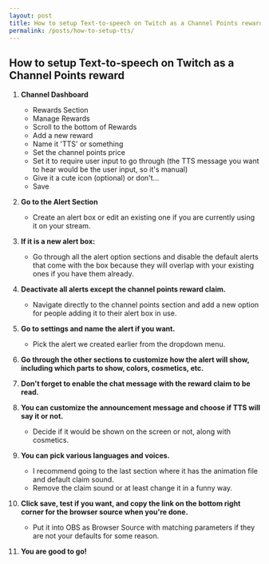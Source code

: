 ```yaml
---
layout: post
title: How to setup Text-to-speech on Twitch as a Channel Points reward
permalink: /posts/how-to-setup-tts/
---
```


## How to setup Text-to-speech on Twitch as a Channel Points reward

1. **Channel Dashboard**
    - Rewards Section
    - Manage Rewards
    - Scroll to the bottom of Rewards
    - Add a new reward
    - Name it 'TTS' or something
    - Set the channel points price
    - Set it to require user input to go through (the TTS message you want to hear would be the user input, so it's manual)
    - Give it a cute icon (optional) or don't...
    - Save

2. **Go to the Alert Section**
    - Create an alert box or edit an existing one if you are currently using it on your stream.

3. **If it is a new alert box:**
    - Go through all the alert option sections and disable the default alerts that come with the box because they will overlap with your existing ones if you have them already.

4. **Deactivate all alerts except the channel points reward claim.**
    - Navigate directly to the channel points section and add a new option for people adding it to their alert box in use.

5. **Go to settings and name the alert if you want.**
    - Pick the alert we created earlier from the dropdown menu.

6. **Go through the other sections to customize how the alert will show, including which parts to show, colors, cosmetics, etc.**

7. **Don't forget to enable the chat message with the reward claim to be read.**

8. **You can customize the announcement message and choose if TTS will say it or not.**
    - Decide if it would be shown on the screen or not, along with cosmetics.

9. **You can pick various languages and voices.**
    - I recommend going to the last section where it has the animation file and default claim sound.
    - Remove the claim sound or at least change it in a funny way.

10. **Click save, test if you want, and copy the link on the bottom right corner for the browser source when you're done.**
    - Put it into OBS as Browser Source with matching parameters if they are not your defaults for some reason.
    
11. **You are good to go!**
